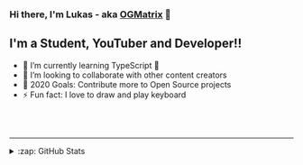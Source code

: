 ### Hi there, I'm Lukas - aka [OGMatrix][website] 👋

## I'm a Student, YouTuber and Developer!!

- 🌱 I’m currently learning TypeScript 🤣
- 👯 I’m looking to collaborate with other content creators
- 🥅 2020 Goals: Contribute more to Open Source projects
- ⚡ Fun fact: I love to draw and play keyboard 


<br />
<br />

---

<details>
  <summary>:zap: GitHub Stats</summary>

  <img align="left" alt="OGMatrix's GitHub Stats" src="https://github-readme-stats.codestackr.vercel.app/api?username=OGMatrix&show_icons=true&hide_border=true" />

</details>

[website]: https://www.matrixbots.xyz/
[twitter]: https://twitter.com/@matrix_himself
[youtube]: https://youtube.com/u/OGMatrix
